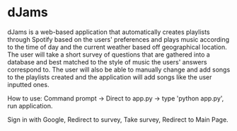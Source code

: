 # dJams
dJams is a web-based application that automatically creates playlists through Spotify based on the users' preferences and plays music according to the time of day and the current weather based off geographical location. The user will take a short survey of questions that are gathered into a database and best matched to the style of music the users' answers correspond to. The user will also be able to manually change and add songs to the playlists created and the application will add songs like the user inputted ones.

How to use:
Command prompt -> Direct to app.py -> type 'python app.py', run application.

Sign in with Google, Redirect to survey, Take survey, Redirect to Main Page.
